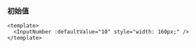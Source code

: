 ### 初始值

<!--start-code-->

```vue
<template>
  <InputNumber :defaultValue="10" style="width: 160px;" />
</template>
```

<!--end-code-->
